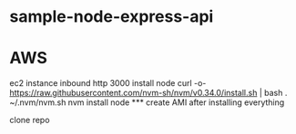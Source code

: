 # sample-node-express-api

# AWS

ec2 instance
inbound http 3000
install node
    curl -o- https://raw.githubusercontent.com/nvm-sh/nvm/v0.34.0/install.sh | bash
    . ~/.nvm/nvm.sh
    nvm install node
    *** create AMI after installing everything

clone repo
